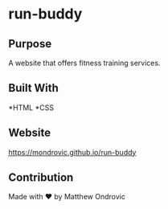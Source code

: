 # run-buddy

## Purpose
A website that offers fitness training services.

## Built With
*HTML
*CSS

## Website
https://mondrovic.github.io/run-buddy

## Contribution
Made with ❤️ by Matthew Ondrovic
